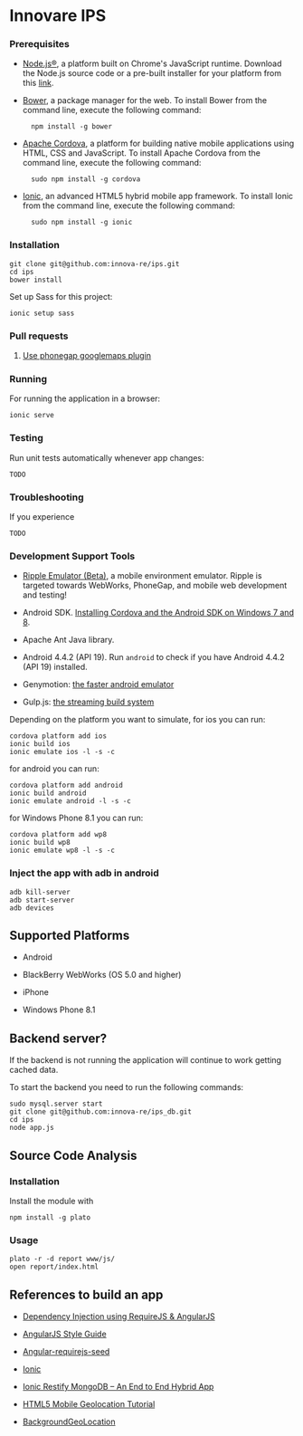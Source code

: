 # Innovare IPS

### Prerequisites

- [Node.js®](http://nodejs.org/), a platform built on Chrome's JavaScript runtime.
Download the Node.js source code or a pre-built installer for your platform from this [link](http://nodejs.org/download/).

- [Bower](http://bower.io/), a package manager for the web. To install Bower from the command line, execute the following command:

        npm install -g bower

- [Apache Cordova](http://cordova.apache.org/), a platform for building native mobile applications using HTML, CSS and JavaScript. To install Apache Cordova from the command line, execute the following command:

        sudo npm install -g cordova

- [Ionic](http://ionicframework.com/docs/guide/installation.html), an advanced HTML5 hybrid mobile app framework. To install Ionic from the command line, execute the following command:

        sudo npm install -g ionic

### Installation

    git clone git@github.com:innova-re/ips.git
    cd ips
    bower install

Set up Sass for this project:

    ionic setup sass
    
### Pull requests

1. [Use phonegap googlemaps plugin](https://github.com/innova-re/ips/pull/34)

### Running

For running the application in a browser:

    ionic serve

### Testing

Run unit tests automatically whenever app changes:

    TODO

### Troubleshooting

If you experience

    TODO

### Development Support Tools

- [Ripple Emulator (Beta)](https://chrome.google.com/webstore/detail/ripple-emulator-beta/geelfhphabnejjhdalkjhgipohgpdnoc?hl=en), a mobile environment emulator. Ripple is targeted towards WebWorks, PhoneGap, and mobile web development and testing!

- Android SDK. [Installing Cordova and the Android SDK on Windows 7 and 8](http://learn.ionicframework.com/videos/windows-android/).

- Apache Ant Java library.

- Android 4.4.2 (API 19). Run `android` to check if you have Android 4.4.2 (API 19) installed.

- Genymotion: [the faster android emulator](http://www.genymotion.com/)

- Gulp.js: [the streaming build system](http://gulpjs.com/)

Depending on the platform you want to simulate, for ios you can run:

    cordova platform add ios
    ionic build ios
    ionic emulate ios -l -s -c

for android you can run:

    cordova platform add android
    ionic build android
    ionic emulate android -l -s -c

for Windows Phone 8.1 you can run:

    cordova platform add wp8
    ionic build wp8
    ionic emulate wp8 -l -s -c
    
### Inject the app with adb in android

    adb kill-server
    adb start-server
    adb devices

## Supported Platforms

- Android

- BlackBerry WebWorks (OS 5.0 and higher)

- iPhone

- Windows Phone 8.1

## Backend server?

If the backend is not running the application will continue to work getting cached data.

To start the backend you need to run the following commands:

    sudo mysql.server start
    git clone git@github.com:innova-re/ips_db.git
    cd ips
    node app.js

## Source Code Analysis 

### Installation

Install the module with

    npm install -g plato

### Usage

    plato -r -d report www/js/
    open report/index.html

## References to build an app

- [Dependency Injection using RequireJS & AngularJS](http://solutionoptimist.com/2013/09/30/requirejs-angularjs-dependency-injection/)

- [AngularJS Style Guide](https://github.com/johnpapa/angularjs-styleguide#single-responsibility)

- [Angular-requirejs-seed](https://github.com/tnajdek/angular-requirejs-seed)

- [Ionic](http://ionicframework.com/)

- [Ionic Restify MongoDB – An End to End Hybrid App](http://thejackalofjavascript.com/an-end-to-end-hybrid-app/)

- [HTML5 Mobile Geolocation Tutorial](https://www.youtube.com/watch?v=me1SLfY5hus)

- [BackgroundGeoLocation](https://github.com/christocracy/cordova-plugin-background-geolocation)
